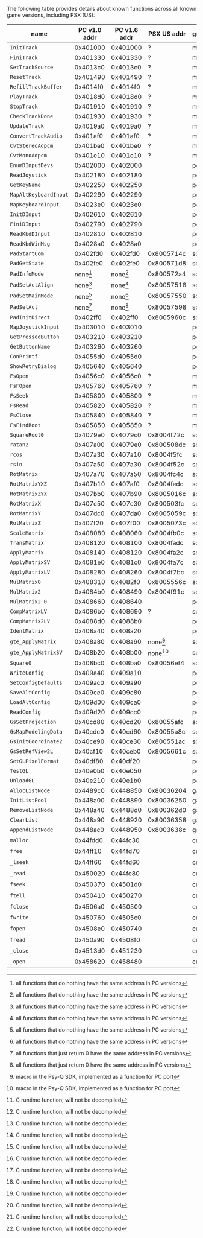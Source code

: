 
The following table provides details about known functions across all known
game versions, including PSX (US):

| name                  | PC v1.0 addr | PC v1.6 addr | PSX US addr  | group | subgroup | decompiled? |
|-----------------------|--------------|--------------|--------------|-------|----------|-------------|
| `InitTrack`           | 0x401000     | 0x401000     | ?            | misc  | track    | yes         |
| `FiniTrack`           | 0x401330     | 0x401330     | ?            | misc  | track    | yes         |
| `SetTrackSource`      | 0x4013c0     | 0x4013c0     | ?            | misc  | track    | yes         |
| `ResetTrack`          | 0x401490     | 0x401490     | ?            | misc  | track    | yes         |
| `RefillTrackBuffer`   | 0x4014f0     | 0x4014f0     | ?            | misc  | track    | yes         |
| `PlayTrack`           | 0x4018d0     | 0x4018d0     | ?            | misc  | track    | yes         |
| `StopTrack`           | 0x401910     | 0x401910     | ?            | misc  | track    | yes         |
| `CheckTrackDone`      | 0x401930     | 0x401930     | ?            | misc  | track    | yes         |
| `UpdateTrack`         | 0x4019a0     | 0x4019a0     | ?            | misc  | track    | yes         |
| `ConvertTrackAudio`   | 0x401af0     | 0x401af0     | ?            | misc  | track    | yes         |
| `CvtStereoAdpcm`      | 0x401be0     | 0x401be0     | ?            | misc  | track    | yes         |
| `CvtMonoAdpcm`        | 0x401e10     | 0x401e10     | ?            | misc  | track    | yes         |
| `EnumDInputDevs`      | 0x402000     | 0x402000     |              | port  | pad      | yes         |
| `ReadJoystick`        | 0x402180     | 0x402180     |              | port  | pad      | yes         |
| `GetKeyName`          | 0x402250     | 0x402250     |              | port  | pad      | yes         |
| `MapAltKeyboardInput` | 0x402290     | 0x402290     |              | port  | pad      | yes         |
| `MapKeyboardInput`    | 0x4023e0     | 0x4023e0     |              | port  | pad      | yes         |
| `InitDInput`          | 0x402610     | 0x402610     |              | port  | pad      | yes         |
| `FiniDInput`          | 0x402790     | 0x402790     |              | port  | pad      | yes         |
| `ReadKbdDInput`       | 0x402810     | 0x402810     |              | port  | pad      | yes         |
| `ReadKbdWinMsg`       | 0x4028a0     | 0x4028a0     |              | port  | pad      | yes         |
| `PadStartCom`         | 0x402fd0     | 0x402fd0     | 0x8005714c   | sdk   | pad      | yes         |
| `PadGetState`         | 0x402fe0     | 0x402fe0     | 0x800571d8   | sdk   | pad      | yes         |
| `PadInfoMode`         | none[^null]  | none[^null]  | 0x800572a4   | sdk   | pad      | yes         |
| `PadSetActAlign`      | none[^null]  | none[^null]  | 0x80057518   | sdk   | pad      | yes         |
| `PadSetMainMode`      | none[^null]  | none[^null]  | 0x80057550   | sdk   | pad      | yes         |
| `PadSetAct`           | none[^ret0]  | none[^ret0]  | 0x80057598   | sdk   | pad      | yes         |
| `PadInitDirect`       | 0x402ff0     | 0x402ff0     | 0x8005960c   | sdk   | pad      | yes         |
| `MapJoystickInput`    | 0x403010     | 0x403010     |              | port  | pad      | yes         |
| `GetPressedButton`    | 0x403210     | 0x403210     |              | port  | pad      | yes         |
| `GetButtonName`       | 0x403260     | 0x403260     |              | port  | pad      | yes         |
| `ConPrintf`           | 0x4055d0     | 0x4055d0     |              | port  | misc     | yes         |
| `ShowRetryDialog`     | 0x405640     | 0x405640     |              | port  | misc     | yes         |
| `FsOpen`              | 0x4056c0     | 0x4056c0     | ?            | misc  | fs       | yes         |
| `FsFOpen`             | 0x405760     | 0x405760     | ?            | misc  | fs       | yes         |
| `FsSeek`              | 0x405800     | 0x405800     | ?            | misc  | fs       | yes         |
| `FsRead`              | 0x405820     | 0x405820     | ?            | misc  | fs       | yes         |
| `FsClose`             | 0x405840     | 0x405840     | ?            | misc  | fs       | yes         |
| `FsFindRoot`          | 0x405850     | 0x405850     | ?            | misc  | fs       | yes         |
| `SquareRoot0`         | 0x4079e0     | 0x4079c0     | 0x8004f72c   | sdk   | gte      | yes         |
| `ratan2`              | 0x407a00     | 0x4079e0     | 0x800508dc   | sdk   | gte      | yes         |
| `rcos`                | 0x407a30     | 0x407a10     | 0x8004f5fc   | sdk   | gte      | yes         |
| `rsin`                | 0x407a50     | 0x407a30     | 0x8004f52c   | sdk   | gte      | yes         |
| `RotMatrix`           | 0x407a70     | 0x407a50     | 0x8004fc4c   | sdk   | gte      | yes         |
| `RotMatrixYXZ`        | 0x407b10     | 0x407af0     | 0x8004fedc   | sdk   | gte      | yes         |
| `RotMatrixZYX`        | 0x407bb0     | 0x407b90     | 0x8005016c   | sdk   | gte      | yes         |
| `RotMatrixX`          | 0x407c50     | 0x407c30     | 0x800503fc   | sdk   | gte      | yes         |
| `RotMatrixY`          | 0x407dc0     | 0x407da0     | 0x8005059c   | sdk   | gte      | yes         |
| `RotMatrixZ`          | 0x407f20     | 0x407f00     | 0x8005073c   | sdk   | gte      | yes         |
| `ScaleMatrix`         | 0x408080     | 0x408060     | 0x8004fb0c   | sdk   | gte      | yes         |
| `TransMatrix`         | 0x408120     | 0x408100     | 0x8004fadc   | sdk   | gte      | yes         |
| `ApplyMatrix`         | 0x408140     | 0x408120     | 0x8004fa2c   | sdk   | gte      | yes         |
| `ApplyMatrixSV`       | 0x4081e0     | 0x4081c0     | 0x8004fa7c   | sdk   | gte      | yes         |
| `ApplyMatrixLV`       | 0x408280     | 0x408260     | 0x8004f7bc   | sdk   | gte      | yes         |
| `MulMatrix0`          | 0x408310     | 0x4082f0     | 0x8005556c   | sdk   | gte      | yes         |
| `MulMatrix2`          | 0x4084b0     | 0x408490     | 0x8004f91c   | sdk   | gte      | yes         |
| `MulMatrix2_0`        | 0x408660     | 0x408640     |              | port  | gte      | yes         |
| `CompMatrixLV`        | 0x4086b0     | 0x408690     | ?            | sdk   | gte      | yes         |
| `CompMatrix2LV`       | 0x4088d0     | 0x4088b0     |              | port  | gte      | yes         |
| `IdentMatrix`         | 0x408a40     | 0x408a20     |              | port  | gte      | yes         |
| `gte_ApplyMatrix`     | 0x408a80     | 0x408a60     | none[^macro] | sdk   | gte      | yes         |
| `gte_ApplyMatrixSV`   | 0x408b20     | 0x408b00     | none[^macro] | sdk   | gte      | yes         |
| `Square0`             | 0x408bc0     | 0x408ba0     | 0x80056ef4   | sdk   | gte      | yes         |
| `WriteConfig`         | 0x409a40     | 0x409a10     |              | port  | cfg      | yes         |
| `SetConfigDefaults`   | 0x409ac0     | 0x409a90     |              | port  | cfg      | yes         |
| `SaveAltConfig`       | 0x409ce0     | 0x409c80     |              | port  | cfg      | yes         |
| `LoadAltConfig`       | 0x409d00     | 0x409ca0     |              | port  | cfg      | yes         |
| `ReadConfig`          | 0x409d20     | 0x409cc0     |              | port  | cfg      | yes         |
| `GsSetProjection`     | 0x40cd80     | 0x40cd20     | 0x80055afc   | sdk   | gs       | no          |
| `GsMapModelingData`   | 0x40cdc0     | 0x40cd60     | 0x80055a8c   | sdk   | gs       | no          |
| `GsInitCoordinate2`   | 0x40ce90     | 0x40ce30     | 0x800551ac   | sdk   | gs       | no          |
| `GsSetRefView2L`      | 0x40cf10     | 0x40ceb0     | 0x8005661c   | sdk   | gs       | no          |
| `SetGLPixelFormat`    | 0x40df80     | 0x40df20     |              | port  | rogl     | yes         |
| `TestGL`              | 0x40e0b0     | 0x40e050     |              | port  | rogl     | yes         |
| `UnloadGL`            | 0x40e210     | 0x40e1b0     |              | port  | rogl     | yes         |
| `AllocListNode`       | 0x4489c0     | 0x448850     | 0x80036204   | game  | list     | yes         |
| `InitListPool`        | 0x448a00     | 0x448890     | 0x80036250   | game  | list     | yes         |
| `RemoveListNode`      | 0x448a40     | 0x4488d0     | 0x800362d0   | game  | list     | yes         |
| `ClearList`           | 0x448a90     | 0x448920     | 0x80036358   | game  | list     | yes         |
| `AppendListNode`      | 0x448ac0     | 0x448950     | 0x8003638c   | game  | list     | yes         |
| `malloc`              | 0x44fdd0     | 0x44fc30     |              | crt   | crt      | no[^crt]    |
| `free`                | 0x44ff10     | 0x44fd70     |              | crt   | crt      | no[^crt]    |
| `_lseek`              | 0x44ff60     | 0x44fd60     |              | crt   | crt      | no[^crt]    |
| `_read`               | 0x450020     | 0x44fe80     |              | crt   | crt      | no[^crt]    |
| `fseek`               | 0x450370     | 0x4501d0     |              | crt   | crt      | no[^crt]    |
| `ftell`               | 0x450410     | 0x450270     |              | crt   | crt      | no[^crt]    |
| `fclose`              | 0x4506a0     | 0x450500     |              | crt   | crt      | no[^crt]    |
| `fwrite`              | 0x450760     | 0x4505c0     |              | crt   | crt      | no[^crt]    |
| `fopen`               | 0x4508e0     | 0x450740     |              | crt   | crt      | no[^crt]    |
| `fread`               | 0x450a90     | 0x4508f0     |              | crt   | crt      | no[^crt]    |
| `_close`              | 0x4513d0     | 0x451230     |              | crt   | crt      | no[^crt]    |
| `_open`               | 0x458620     | 0x458480     |              | crt   | crt      | no[^crt]    |

[^null]: all functions that do nothing have the same address in PC versions
[^ret0]: all functions that just return 0 have the same address in PC versions
[^macro]: macro in the Psy-Q SDK, implemented as a function for PC port
[^crt]: C runtime function; will not be decompiled
